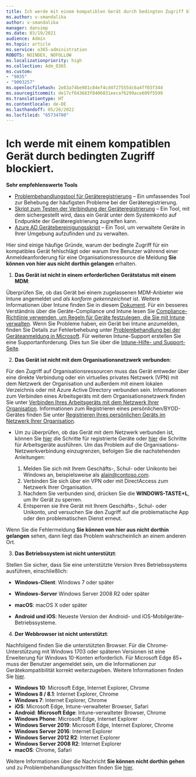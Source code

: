 ```yaml
---
title: Ich werde mit einem kompatiblen Gerät durch bedingten Zugriff blockiert.
ms.author: v-smandalika
author: v-smandalika
manager: dansimp
ms.date: 03/19/2021
audience: Admin
ms.topic: article
ms.service: o365-administration
ROBOTS: NOINDEX, NOFOLLOW
ms.localizationpriority: high
ms.collection: Adm_O365
ms.custom:
- "9835"
- "9003257"
ms.openlocfilehash: 2e83a74be981c84ef4cd4f27555dc6a4ff03f34d
ms.sourcegitcommit: de17cf643683f8406831eecaf6299ace609f5599
ms.translationtype: HT
ms.contentlocale: de-DE
ms.lasthandoff: 05/26/2022
ms.locfileid: "65734700"
---
```

# <a name="im-getting-blocked-by-conditional-access-with-compliant-device"></a>Ich werde mit einem kompatiblen Gerät durch bedingten Zugriff blockiert.

**Sehr empfehlenswerte Tools**

- [Problembehandlungstool für Geräteregistrierung](https://docs.microsoft.com/samples/azure-samples/dsregtool/dsregtool/) – Ein umfassendes Tool zur Behebung der häufigsten Probleme bei der Geräteregistrierung.
- [Skript zum Testen der Verbindung der Geräteregistrierung](https://docs.microsoft.com/samples/azure-samples/testdeviceregconnectivity/testdeviceregconnectivity/) – Ein Tool, mit dem sichergestellt wird, dass ein Gerät unter dem Systemkonto auf Endpunkte der Geräteregistrierung zugreifen kann.
- [Azure AD Gerätebereinigungsskript](https://github.com/mzmaili/AzureADDeviceCleanup) – Ein Tool, um verwaltete Geräte in Ihrer Umgebung aufzufinden und zu verwalten.

Hier sind einige häufige Gründe, warum der bedingte Zugriff für ein kompatibles Gerät fehlschlägt oder warum Ihre Benutzer während einer Anmeldeanforderung für eine Organisationsressource die Meldung **Sie können von hier aus nicht dorthin gelangen** erhalten.

1. **Das Gerät ist nicht in einem erforderlichen Gerätstatus mit einem MDM**:

Überprüfen Sie, ob das Gerät bei einem zugelassenen MDM-Anbieter wie Intune angemeldet und *als konform gekennzeichnet* ist. Weitere Informationen über Intune finden Sie in diesem [Dokument](https://docs.microsoft.com/mem/intune/enrollment/device-enrollment). Für ein besseres Verständnis über die Geräte-Compliance und Intune lesen Sie [Compliance-Richtlinie verwenden, um Regeln für Geräte festzulegen, die Sie mit Intune verwalten](https://docs.microsoft.com/mem/intune/protect/device-compliance-get-started). Wenn Sie Probleme haben, ein Gerät bei Intune anzumelden, finden Sie Details zur Fehlerbehebung unter [Problembehandlung bei der Geräteanmeldung in Microsoft](https://docs.microsoft.com/troubleshoot/mem/intune/troubleshoot-device-enrollment-in-intune). Für weiteren Intune-Support erstellen Sie eine Supportanforderung. Dies tun Sie über die [Intune-Hilfe- und Support-Seite](https://endpoint.microsoft.com/#blade/Microsoft_Intune_DeviceSettings/SupportMenu/helpSupport).

2. **Das Gerät ist nicht mit dem Organisationsnetzwerk verbunden**:

Für den Zugriff auf Organisationsressourcen muss das Gerät entweder über eine direkte Verbindung oder ein virtuelles privates Netzwerk (VPN) mit dem Netzwerk der Organisation und außerdem mit einem lokalen Verzeichnis oder mit Azure Active Directory verbunden sein. Informationen zum Verbinden eines Arbeitsgeräts mit dem Organisationsnetzwerk finden Sie unter [Verbinden Ihres Arbeitsgeräts mit dem Netzwerk Ihrer Organisation](https://docs.microsoft.com/azure/active-directory/user-help/user-help-join-device-on-network). Informationen zum Registrieren eines persönlichen/BYOD-Gerätes finden Sie unter [Registrieren Ihres persönlichen Geräts im Netzwerk Ihrer Organisation](https://docs.microsoft.com/azure/active-directory/user-help/user-help-register-device-on-network).

- Um zu überprüfen, ob das Gerät mit dem Netzwerk verbunden ist, können Sie [hier](https://docs.microsoft.com/azure/active-directory/user-help/user-help-register-device-on-network#to-verify-that-youre-registered) die Schritte für registrierte Geräte oder [hier](https://docs.microsoft.com/azure/active-directory/user-help/user-help-join-device-on-network#to-make-sure-youre-joined) die Schritte für Arbeitsgeräte ausführen. Um das Problem auf die Organisations-Netzwerkverbindung einzugrenzen, befolgen Sie die nachstehenden Anleitungen:

    1. Melden Sie sich mit Ihrem Geschäfts-, Schul- oder Unikonto bei Windows an, beispielsweise als alain@contoso.com.
    2. Verbinden Sie sich über ein VPN oder mit DirectAccess zum Netzwerk Ihrer Organisation.
    3. Nachdem Sie verbunden sind, drücken Sie die **WINDOWS-TASTE+L**, um Ihr Gerät zu sperren.
    4. Entsperren sie Ihre Gerät mit Ihrem Geschäfts-, Schul- oder Unikonto, und versuchen Sie den Zugriff auf die problematische App oder den problematischen Dienst erneut.

Wenn Sie die Fehlermeldung **Sie können von hier aus nicht dorthin gelangen** sehen, dann liegt das Problem wahrscheinlich an einem anderen Ort.

3. **Das Betriebssystem ist nicht unterstützt**:

Stellen Sie sicher, dass Sie eine unterstützte Version Ihres Betriebssystems ausführen, einschließlich:

- **Windows-Client**: Windows 7 oder später

- **Windows-Server** Windows Server 2008 R2 oder später

- **macOS**: macOS X oder später

- **Android und iOS**: Neueste Version der Android- und iOS-Mobilgeräte-Betriebssysteme.

4. **Der Webbrowser ist nicht unterstützt**:

Nachfolgend finden Sie die unterstützten Browser. Für die Chrome-Unterstützung mit Windows 1703 oder späteren Versionen ist eine Erweiterung für Windows 10-Konten erforderlich. Für Microsoft Edge 85+ muss der Benutzer angemeldet sein, um die Informationen zur Gerätekompatibilität korrekt weiterzugeben. Weitere Informationen finden Sie [hier](https://docs.microsoft.com/azure/active-directory/conditional-access/concept-conditional-access-conditions#chrome-support).

- **Windows 10**: Microsoft Edge, Internet Explorer, Chrome
- **Windows 8 / 8.1**: Internet Explorer, Chrome
- **Windows 7**: Internet Explorer, Chrome
- **iOS**: Microsoft Edge, Intune-verwalteter Browser, Safari
- **Android**: **Microsoft Edge**: Intune-verwalteter Browser, Chrome
- **Windows Phone**: Microsoft Edge, Internet Explorer
- **Windows Server 2019**: Microsoft Edge, Internet Explorer, Chrome
- **Windows Server 2016**: Internet Explorer
- **Windows Server 2012 R2**: Internet Explorer
- **Windows Server 2008 R2**: Internet Explorer
- **macOS**: Chrome, Safari

Weitere Informationen über die Nachricht **Sie können nicht dorthin gehen** und zu Problembehandlungsschritten finden Sie [hier](https://docs.microsoft.com/azure/active-directory/user-help/user-help-device-remediation).
